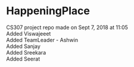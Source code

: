 # HappeningPlace
CS307 project repo made on Sept 7, 2018 at 11:05 <br>
Added Viswajeeet <br>
Added TeamLeader - Ashwin <br>
Added Sanjay <br>
Added Sreekara <br>
Added Seerat <br>
